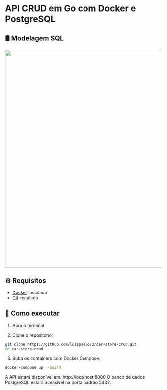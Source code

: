 # API CRUD em Go com Docker e PostgreSQL

## 🛢️ Modelagem SQL

<img src="https://github.com/user-attachments/assets/fa899bb2-1b5b-4768-b203-6c0d493f669d" width="700" />

## ⚙️ Requisitos

- [Docker](https://www.docker.com/) instalado
- [Git](https://git-scm.com/downloads) instalado

## 🚀 Como executar

1. Abra o terminal

2. Clone o repositório:

```bash
git clone https://github.com/luizpaulo73/car-store-crud.git
cd car-store-crud
```

3. Suba os containers com Docker Compose:

```bash
docker-compose up --build
```

A API estará disponível em: http://localhost:8000
O banco de dados PostgreSQL estará acessível na porta padrão 5432.
